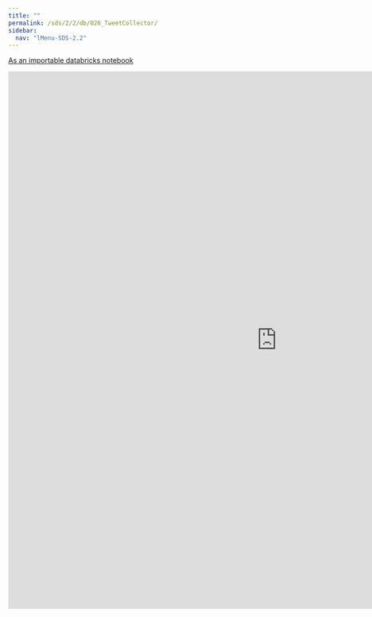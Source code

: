 ```yaml
---
title: ""
permalink: /sds/2/2/db/026_TweetCollector/
sidebar:
  nav: "lMenu-SDS-2.2"
---
```


[As an importable databricks notebook](https://lamastex.github.io/scalable-data-science/sds/2/2/db/026_TweetCollector.html)

<iframe src="https://lamastex.github.io/scalable-data-science/sds/2/2/db/026_TweetCollector" width="1080" height="1080" frameborder="0"></iframe>
